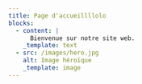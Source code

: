 ```yaml
---
title: Page d'accueillllolo
blocks:
  - content: |
      Bienvenue sur notre site web.
    _template: text
  - src: /images/hero.jpg
    alt: Image héroïque
    _template: image
---
```



